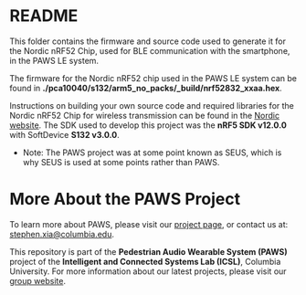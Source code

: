 # README #

This folder contains the firmware and source code used to generate it for the Nordic nRF52 Chip, used for BLE communication with the smartphone, in the PAWS LE system.

The firmware for the Nordic nRF52 chip used in the PAWS LE system can be found in **./pca10040/s132/arm5_no_packs/_build/nrf52832_xxaa.hex**.

Instructions on building your own source code and required libraries for the Nordic nRF52 Chip for wireless transmission can be found in the [Nordic website](https://infocenter.nordicsemi.com/index.jsp).
The SDK used to develop this project was the **nRF5 SDK v12.0.0** with SoftDevice **S132 v3.0.0**.

* Note: The PAWS project was at some point known as SEUS, which is why SEUS is used at some points rather than PAWS.

# More About the PAWS Project
To learn more about PAWS, please visit our [project page](http://icsl.ee.columbia.edu/projects/seus), or contact us at: [stephen.xia@columbia.edu](stephen.xia@columbia.edu). 	 
	
This repository is part of the **Pedestrian Audio Wearable System (PAWS)** project of the **Intelligent and Connected Systems Lab (ICSL)**, Columbia University.
For more information about our latest projects, please visit our [group website](http://icsl.ee.columbia.edu).